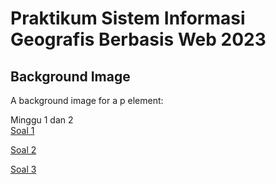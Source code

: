 # Praktikum Sistem Informasi Geografis Berbasis Web 2023

<body>

<h2>Background Image</h2>

<p>A background image for a p element:</p>

<p style="background-image: url('https://ft.ugm.ac.id/wp-content/uploads/sites/1862/2021/08/20200903_123924-2.jpg');">
Minggu 1 dan 2<br>
<a href="/sigweb/M1_2_Soal_1.html">Soal 1</a>

<a href="/sigweb/M1_2_Soal_2.html">Soal 2</a>

<a href="https://muhammadrafihakimi.wixsite.com/my-site">Soal 3</a>
</p>

</body>
